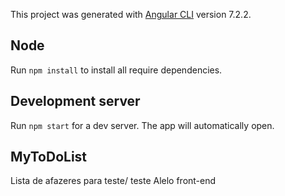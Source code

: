 
This project was generated with [Angular CLI](https://github.com/angular/angular-cli) version 7.2.2.

## Node
Run `npm install` to install all require dependencies. 

## Development server

Run `npm start` for a dev server. The app will automatically open.

## MyToDoList

Lista de afazeres para teste/ teste Alelo front-end

